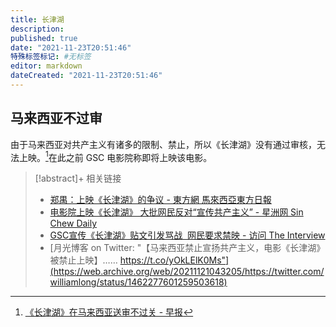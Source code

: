 ```yaml
---
title: 长津湖
description:
published: true
date: "2021-11-23T20:51:46"
特殊标签标记: #无标签
editor: markdown
dateCreated: "2021-11-23T20:51:46"
---
```


## 马来西亚不过审

由于马来西亚对共产主义有诸多的限制、禁止，所以《长津湖》没有通过审核，无法上映。[^121514]在此之前 GSC 电影院称即将上映该电影。

[^121514]: [《长津湖》在马来西亚送审不过关 - 早报](https://web.archive.org/web/20211119171323/https://www.zaobao.com.sg/realtime/china/story20211119-1215140)

> [!abstract]+ 相关链接
>
> +   [郑禺：上映《长津湖》的争议 - 東方網 馬來西亞東方日報](https://web.archive.org/web/20211119233728/https://www.orientaldaily.com.my/news/lunjian/2021/11/03/447658)
> +   [电影院上映《长津湖》 大批网民反对“宣传共产主义” - 星洲网 Sin Chew Daily](https://web.archive.org/web/20211031193222/https://www.sinchew.com.my/20211031/电影院上映《长津湖》-大批网民反对宣传共产主/)
> +   [GSC宣传《长津湖》贴文引发骂战  网民要求禁映 - 访问 The Interview](https://web.archive.org/web/20211123132026/https://theinterview.asia/hot-topics/54949/)
> +   [月光博客 on Twitter: "【马来西亚禁止宣扬共产主义，电影《长津湖》被禁止上映】…… https://t.co/yOkLElK0Ms"](https://web.archive.org/web/20211121043205/https://twitter.com/williamlong/status/1462277601259503618)
